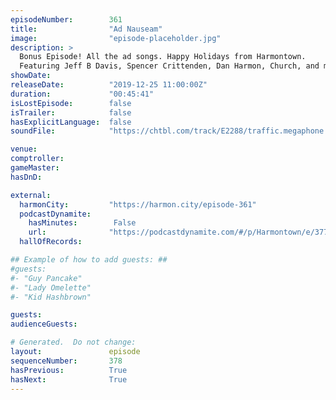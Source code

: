 ```yaml
---
episodeNumber:        361
title:                "Ad Nauseam"
image:                "episode-placeholder.jpg"
description: >
  Bonus Episode! All the ad songs. Happy Holidays from Harmontown.
  Featuring Jeff B Davis, Spencer Crittenden, Dan Harmon, Church, and music by unsung hero Brendan Lynch-Salamon.
showDate:             
releaseDate:          "2019-12-25 11:00:00Z"
duration:             "00:45:41"
isLostEpisode:        false
isTrailer:            false
hasExplicitLanguage:  false
soundFile:            "https://chtbl.com/track/E2288/traffic.megaphone.fm/STA8409497200.mp3?updated=1613577170"

venue:                
comptroller:          
gameMaster:           
hasDnD:               

external:
  harmonCity:         "https://harmon.city/episode-361"
  podcastDynamite:
    hasMinutes:        False
    url:              "https://podcastdynamite.com/#/p/Harmontown/e/377/361"
  hallOfRecords:      

## Example of how to add guests: ##
#guests:
#- "Guy Pancake"
#- "Lady Omelette"
#- "Kid Hashbrown"

guests:
audienceGuests:

# Generated.  Do not change:
layout:               episode
sequenceNumber:       378
hasPrevious:          True
hasNext:              True
---
```


<!-- The episode description will be rendered here -->
<!-- Add your content below here -->

